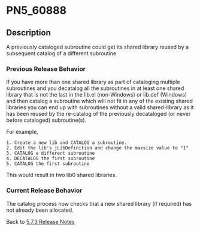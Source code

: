# PN5_60888

<PageHeader />

## Description

A previously cataloged subroutine could get its shared library reused by a subsequent catalog of a different subroutine

### Previous Release Behavior

If you have more than one shared library as part of cataloging multiple subroutines and you decatalog all the subroutines in at least one shared library that is not the last in the lib.el (non-Windows) or lib.def (Windows) and then catalog a subroutine which will not fit in any of the existing shared libraries you can end up with subroutines without a valid shared-library as it has been reused by the re-catalog of the previously decataloged (or never before cataloged) subroutine(s).

For example,

```
1. Create a new lib and CATALOG a subroutine.
2. Edit the lib's jLibDefinition and change the maxsize value to "1"
3. CATALOG a different subroutine
4. DECATALOG the first subroutine
5. CATALOG the first subroutine
```

This would result in two lib0 shared libraries.

### Current Release Behavior

The catalog process now checks that a new shared library (if required) has not already been allocated.

Back to [5.7.3 Release Notes](./../README.md)
